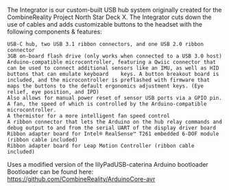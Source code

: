 

The Integrator is our custom-built USB hub system originally created for the CombineReality Project North Star Deck X. The Integrator cuts down the use of cables and adds customizable buttons to the headset with the following components & features:

    USB-C hub, two USB 3.1 ribbon connectors, and one USB 2.0 ribbon connector
    3GB on-board flash drive (only works when connected to a USB 3.0 host)
    Arduino-compatible microcontroller, featuring a Qwiic connector that can be used to connect additional sensors like an IMU, as well as HID buttons that can emulate keyboard    keys. A button breakout board is included, and the microcontroller is preflashed with firmware that maps the buttons to the default ergonomics adjustment keys. (Eye relief, eye position, and IPD)
    Also allows for manual power reset of sensor USB ports via a GPIO pin.
    A fan, the speed of which is controlled by the Arduino-compatible microcontroller.
    A thermistor for a more intelligent fan speed control
    A ribbon connector that lets the Arduino on the hub relay commands and debug output to and from the serial UART of the display driver board
    Ribbon adapter board for Intel® RealSense™ T261 embedded 6-DOF module (ribbon cable included)
    Ribbon adapter board for Leap Motion Controller (ribbon cable included)
    
Uses a modified version of the lilyPadUSB-caterina Arduino bootloader
Bootloader can be found here: https://github.com/CombineReality/ArduinoCore-avr
